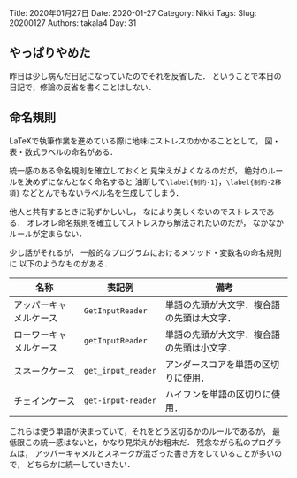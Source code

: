 ﻿Title: 2020年01月27日
Date: 2020-01-27
Category: Nikki
Tags: 
Slug: 20200127
Authors: takala4
Day: 31



## やっぱりやめた

昨日は少し病んだ日記になっていたのでそれを反省した．
ということで本日の日記で，修論の反省を書くことはしない．


## 命名規則

LaTeXで執筆作業を進めている際に地味にストレスのかかることとして，
図・表・数式ラベルの命名がある．

統一感のある命名規則を確立しておくと
見栄えがよくなるのだが，
絶対のルールを決めずになんとなく命名すると
油断して`\label{制約-1}`，`\label{制約-2移項}`
などとんでもないラベル名を生成してしまう．

他人と共有するときに恥ずかしいし，
なにより美しくないのでストレスである．
オレオレ命名規則を確立してストレスから解法されたいのだが，
なかなかルールが定まらない．

少し話がそれるが，
一般的なプログラムにおけるメソッド・変数名の命名規則に
以下のようなものがある．


| 名称 | 表記例 | 備考 |
| -------- | -------- | -------- |
| アッパーキャメルケース     | `GetInputReader`    | 単語の先頭が大文字．複合語の先頭は大文字．  |
| ローワーキャメルケース     | `getInputReader`    | 単語の先頭が大文字．複合語の先頭は小文字．  |
| スネークケース     | `get_input_reader`    | アンダースコアを単語の区切りに使用．  |
| チェインケース     | `get-input-reader`    | ハイフンを単語の区切りに使用．  |


これらは使う単語が決まっていて，それをどう区切るかのルールであるが，
最低限この統一感はないと，かなり見栄えがお粗末だ．
残念ながら私のプログラムは，
アッパーキャメルとスネークが混ざった書き方をしていることが多いので，
どちらかに統一していきたい．


